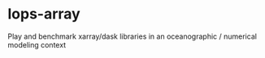 # lops-array
Play and benchmark xarray/dask libraries in an oceanographic / numerical modeling context
